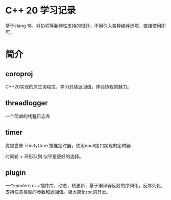 # C++ 20 学习记录

基于clang 18，对协程等新特性支持的很好，不用引入各种编译选项，直接使用即可。

# 简介
## coroproj
C++20实现的原生协程库，学习封装返回值，体验协程的魅力。

## threadlogger
一个简单的线程日志库

## timer
魔兽世界 TrinityCore 技能定时器，使用epoll接口实现的定时器

时间轮 + 环形队列 似乎是更好的选择。

## plugin
一个modern c++插件库，动态，热更新，基于编译器反射的序列化，反序列化，支持任意类型的参数和返回值。极大简化rpc的开发。